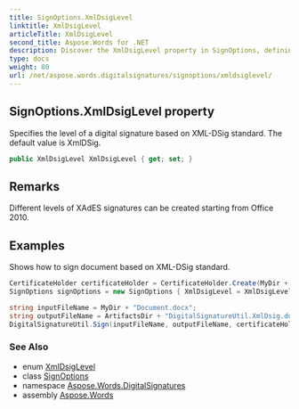```yaml
---
title: SignOptions.XmlDsigLevel
linktitle: XmlDsigLevel
articleTitle: XmlDsigLevel
second_title: Aspose.Words for .NET
description: Discover the XmlDsigLevel property in SignOptions, defining digital signature strength per XMLDSig standards. Ensure secure and reliable signatures!
type: docs
weight: 80
url: /net/aspose.words.digitalsignatures/signoptions/xmldsiglevel/
---
```

## SignOptions.XmlDsigLevel property

Specifies the level of a digital signature based on XML-DSig standard. The default value is XmlDSig.

```csharp
public XmlDsigLevel XmlDsigLevel { get; set; }
```

## Remarks

Different levels of XAdES signatures can be created starting from Office 2010.

## Examples

Shows how to sign document based on XML-DSig standard.

```csharp
CertificateHolder certificateHolder = CertificateHolder.Create(MyDir + "morzal.pfx", "aw");
SignOptions signOptions = new SignOptions { XmlDsigLevel = XmlDsigLevel.XAdEsEpes };

string inputFileName = MyDir + "Document.docx";
string outputFileName = ArtifactsDir + "DigitalSignatureUtil.XmlDsig.docx";
DigitalSignatureUtil.Sign(inputFileName, outputFileName, certificateHolder, signOptions);
```

### See Also

* enum [XmlDsigLevel](../../xmldsiglevel/)
* class [SignOptions](../)
* namespace [Aspose.Words.DigitalSignatures](../../../aspose.words.digitalsignatures/)
* assembly [Aspose.Words](../../../)
